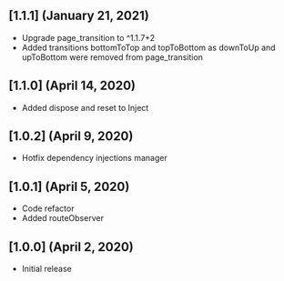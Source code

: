 ## [1.1.1] (January 21, 2021)
- Upgrade page_transition to ^1.1.7+2
- Added transitions bottomToTop and topToBottom as downToUp and upToBottom were removed from page_transition

## [1.1.0] (April 14, 2020)
- Added dispose and reset to Inject

## [1.0.2] (April 9, 2020)
- Hotfix dependency injections manager

## [1.0.1] (April 5, 2020)
- Code refactor
- Added routeObserver

## [1.0.0] (April 2, 2020)
- Initial release